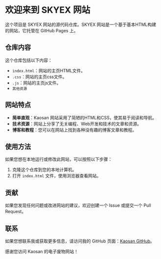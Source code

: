 # 欢迎来到 SKYEX 网站

这个项目是 SKYEX 网站的源代码仓库。SKYEX 网站是一个基于基本HTML构建的网站，它托管在 GitHub Pages 上。

## 仓库内容

这个仓库包括以下内容：

- `index.html`：网站的主页HTML文件。
- `.css`：网站的主页css文件。
- `.js`：网站的主页js文件。
- `其他资源`

## 网站特点

- **简单直观**：Kaosan 网站采用了简陋的HTML和CSS，使其易于阅读和导航。
- **技术资源**：网站上分享了无关编程、Web开发和技术的文章和资源。
- **博客和教程**：您可以在网站上找到各种没有趣的博客文章和教程。

## 使用方法

如果您想在本地运行或修改此网站，可以按照以下步骤：

1. 克隆这个仓库到您的本地计算机。
2. 打开 `index.html` 文件，使用浏览器查看网站。

## 贡献

如果您发现任何问题或改进网站的建议，欢迎创建一个 Issue 或提交一个 Pull Request。

## 联系

如果您想联系我或获取更多信息，请访问我的 GitHub 页面：[Kaosan GitHub](https://github.com/Fengyuam)。

感谢您访问 Kaosan 的电子废物网站！
